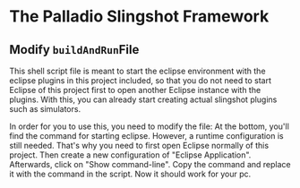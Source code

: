 # The Palladio Slingshot Framework

## Modify `buildAndRun`File
This shell script file is meant to start the eclipse environment with the eclipse plugins in this project included,
so that you do not need to start Eclipse of this project first to open another Eclipse instance with the plugins.
With this, you can already start creating actual slingshot plugins such as simulators.

In order for you to use this, you need to modify the file: At the bottom, you'll find the command for starting
eclipse. However, a runtime configuration is still needed. That's why you need to first open Eclipse normally
of this project. Then create a new configuration of "Eclipse Application". Afterwards, click on "Show command-line".
Copy the command and replace it with the command in the script. Now it should work for your pc.

